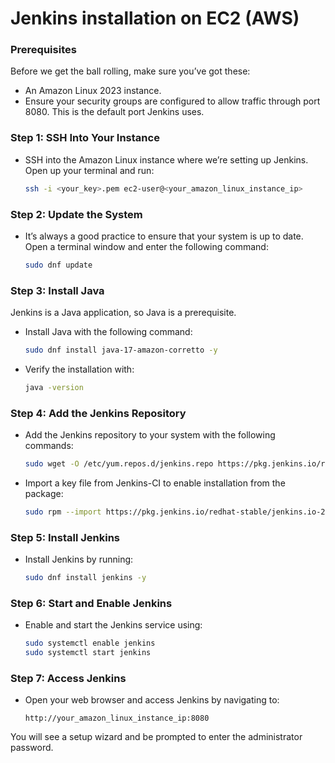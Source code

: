 # Jenkins installation on EC2 (AWS)

### Prerequisites
Before we get the ball rolling, make sure you’ve got these:
- An Amazon Linux 2023 instance.
- Ensure your security groups are configured to allow traffic through port 8080. This is the default port Jenkins uses.


### Step 1: SSH Into Your Instance
- SSH into the Amazon Linux instance where we’re setting up Jenkins. Open up your terminal and run:

    ```bash
    ssh -i <your_key>.pem ec2-user@<your_amazon_linux_instance_ip>
    ```


### Step 2: Update the System
- It’s always a good practice to ensure that your system is up to date. Open a terminal window and enter the following command:

    ```bash
    sudo dnf update
    ```

### Step 3: Install Java
Jenkins is a Java application, so Java is a prerequisite. 

- Install Java with the following command:

    ```bash
    sudo dnf install java-17-amazon-corretto -y
    ```

- Verify the installation with:

    ```bash
    java -version
    ```


### Step 4: Add the Jenkins Repository
- Add the Jenkins repository to your system with the following commands:

    ```bash
    sudo wget -O /etc/yum.repos.d/jenkins.repo https://pkg.jenkins.io/redhat-stable/jenkins.repo
    ```

- Import a key file from Jenkins-CI to enable installation from the package:
    
    ```bash
    sudo rpm --import https://pkg.jenkins.io/redhat-stable/jenkins.io-2023.key
    ```

### Step 5: Install Jenkins
- Install Jenkins by running:
  
    ```bash
    sudo dnf install jenkins -y
    ```

### Step 6: Start and Enable Jenkins
- Enable and start the Jenkins service using:

    ```bash
    sudo systemctl enable jenkins
    sudo systemctl start jenkins
    ```

### Step 7: Access Jenkins
- Open your web browser and access Jenkins by navigating to:
    
    ```text
    http://your_amazon_linux_instance_ip:8080
    ```
You will see a setup wizard and be prompted to enter the administrator password.
